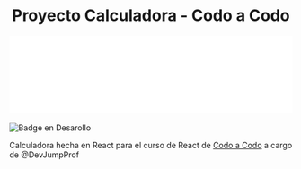 <h1 align='center'> Proyecto Calculadora - Codo a Codo </h1>

<div align='center'>
    <img src="src/img/logo.png" alt="logo calculadora">
</div>

 ![Badge en Desarollo](https://img.shields.io/badge/STATUS-EN%20DESAROLLO-green)

Calculadora hecha en React para el curso de React de [Codo a Codo](https://agenciadeaprendizaje.bue.edu.ar/codo-a-codo/) a cargo de @DevJumpProf
